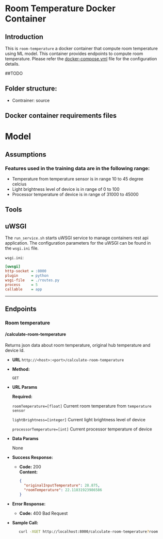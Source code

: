 ﻿# Room Temperature Docker Container


## Introduction

This is `room-temperature` a docker container that compute room temperature using ML model. This container provides 
endpoints to compute room temperature. Please refer the [docker-compose.yml](docker-compose.yml) file for the configuration details.

##TODO 
## Folder structure:
* Contrainer: source 

## Docker container requirements files

# Model 
## Assumptions
### Features used in the training data are in the following range:
* Temperature from temperature sensor is in range 10 to 45 degree celcius 
* Light brightness level of device is in range of 0 to 100 
* Processor temperature of device is in range of 31000 to 45000

## Tools

**uWSGI**
---
The `run_service.sh` starts uWSGI service to manage containers rest api application. The configuration parameters
for the uWSGI can be found in the `wsgi.ini` file.

`wsgi.ini`:

```ini
[uwsgi]
http-socket = :8000
plugin      = python
wsgi-file   = ./routes.py
process     = 5
callable    = app
```

---

## Endpoints
### Room temperature
#### /calculate-room-temperature

Returns json data about room temperature, original hub temperature and device Id.

* **URL**
  `http://<host>:<port>/calculate-room-temperature`

* **Method:**

  `GET`

*  **URL Params**

   **Required:**

   `roomTemperature=[float]` Current room temperature from `temperature sensor`

   `lightBrightness=[integer]` Current light brightness level of device

   `processorTemperature=[int]` Current processor temperature of device

* **Data Params**

  None

* **Success Response:**

  * **Code:** 200 <br />
    **Content:**
    ```json
    {
      "originalInputTemperature": 28.875,
      "roomTemperature": 22.11831923986586
    }
    ```

* **Error Response:**

  * **Code:** 400 Bad Request <br />

* **Sample Call:**

     ```bash
        curl -XGET http://localhost:8000/calculate-room-temperature?roomTemperature=28.875&lightBrightness=10&processorTemperature=34100
     ```
  